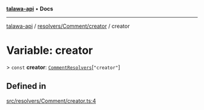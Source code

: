 [**talawa-api**](../../../../README.md) • **Docs**

***

[talawa-api](../../../../modules.md) / [resolvers/Comment/creator](../README.md) / creator

# Variable: creator

\> `const` **creator**: [`CommentResolvers`](../../../../types/generatedGraphQLTypes/type-aliases/CommentResolvers.md)\[`"creator"`\]

## Defined in

[src/resolvers/Comment/creator.ts:4](https://github.com/PalisadoesFoundation/talawa-api/blob/7fc9f13527dc6ead651f268e58527dcc279b95bc/src/resolvers/Comment/creator.ts#L4)
